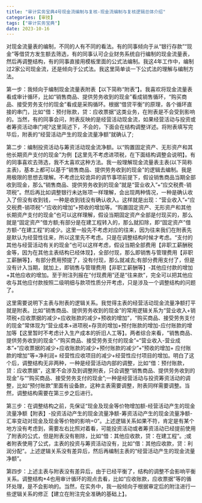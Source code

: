 ```yaml
---
title: "审计实务宝典4号现金流编制与复核-现金流编制与复核逻辑总体介绍"
categories: [审技]
tags: ["审计实务宝典"]
date: 2023-10-16
---
```

对现金流量表的编制，不同的人有不同的看法。有的同事倾向于从“银行存款”“现金”等借贷方发生额去筛选，有的同事认可企业财务系统自行编制的现金流量表，然后再调整结构，有的同事直接用模板里面的公式法编制。我这4年工作中，编制过2家公司现金流，还是倾向于公式法。我这里简单谈一下公式法的理解与编制方法。

第一步：我倾向于编制现金流量表附表【以下简称“附表”】。我喜欢将现金流量表看成审计循环，比如“销售商品、提供劳务收到的现金”看成销售循环，“购买商品、接受劳务支付的现金”看成是采购循环。根据“借贷平衡”的原理，各个循环直接的串门，比如“借：预付账款，贷：应收票据”这类业务，在附表是不会受到影响的。当然，有的同事会问，附表反映的是经营活动现金流，如果经营活动与投资或者筹资活动串门呢?这里简述下，不会的，下面会在结构调整详述。将附表填写完毕后，附表的“经营活动产生的现金流量净额”就确认了;

第二步：编制投资活动与筹资活动现金流净额。以“购置固定资产、无形资产和其他长期资产支付的现金”为例【这里先不考虑进项税，在下面结构调整会说明】。有的同事喜欢去筛选，我不太喜欢这种方法。我一般理解现金流量表主表(以下简称主表)，基本上都可以基于“销售商品、提供劳务收到的现金”的逻辑去编制。我是用极限的思想去理解。不考虑比较诡异的调节事项前提下，假设销售商品当期全部收到现金，那么“销售商品、提供劳务收到的现金”就是“营业收入”+“应交税费-销项税”。然后再比如调整银行未达账项一样理解，会出现两种情况，一种是确认收入了但没有收到钱，一种是收到钱没有确认收入。这样就是出现：“营业收入”+“应交税费-销项税”-“应收的增加”+预收的增加等。“购置固定资产、无形资产和其他长期资产支付的现金”也可以这样理解，假设当期固定资产全部是付现买的，那么就是“固定资产”借方额;有部分是在建工程转入的，那么就扣除，即“固定资产”借方额-“在建工程”的减少。这里一般先不考虑对应的往来，因为往来我们在附表先是默认为经营性往来，所以这里先不考虑。只是在调整结构时候才考虑。“支付的其他与经营活动有关的现金”也可以这样考虑，假设当期全部费用【非职工薪酬税金等，因为在其他主表结构已经体现】，全部付现，那么即销售与管理费用【非职工薪酬等】，有部分费用预提了，没有付现，那么就减去;有部分费用支付了，但是没有计入当期，就加上，即销售与管理费用【非职工薪酬等】-其他应付款的增加+其他应收的增加。至于附注列报在“付现费用”还是“往来款”，完全可以把其他应收与其他应付款按照二级明细与款项性质分开考虑，只是涉及一个调整结构的问题了。

这里需要说明下主表与附表的逻辑关系。我觉得主表的经营活动现金流量净额打平就是附表。比如“销售商品、提供劳务收到的现金”的常用逻辑关系为“营业收入+销项税+应收票据的减少+应收账款的减少+预收的增加”，“购买商品、接受劳务支付的现金”常体现为“营业成本+进项税+存货的增加+预付账款的增加-应付账款的增加等【这里暂时不考虑计入生产成本的折旧人工等】。两者综合来看，“销售商品、提供劳务收到的现金”-“购买商品、接受劳务支付的现金”=“营业收入-营业成本”+“应收票据的减少+应收账款的减少+预付账款的减少”+“预收的增加+ 应付账款的增加”等=净利润+ 经营性应收项目的减少+经营性应付项目的增加。明白了这个后，调整结构无非两种，一种是经营活动内部的调整，比如“借：预付账款，贷：应收票据”，这里不会涉及到调整附表，只会调整“销售商品、提供劳务收到的现金”与““购买商品、接受劳务支付的现金”;一种是经营活动与投资筹资活动的调整，比如“预付账款”里面有设备款，这种主表需要调整，附表同样需要调整。当然，调整结构需要在第三步之后进行。

第三步：在调整结构之前，先保证“现金及现金等价物增加额-经营活动产生的现金流量净额【附表】-投资活动产生的现金流量净额-筹资活动产生的现金流量净额-汇率变动对现金及现金等价物的影响=0”。上述逻辑关系如果不符，肯定是有某个地方没有考虑到，需要左右比照对着看，可能投资活动或者筹资活动已经提前使用了附表的公式，但是附表没有剔除，比如“借：其他应收款，贷：在建工程”。;或者附表使用了公式，主表的投资与筹资活动没有，比如“借：其他应收款，贷：利润分配”。上述逻辑关系没有差异后，然后再编制主表的“经营活动产生的现金流量净额”。

第四步：上述主表与附表没有差异后，由于已经平衡了，结构的调整不会影响平衡关系。调整结构*4也用审计循环的观点去看，比如“应收账款，应收票据”等的循环处理，是不会影响的。当然，在实务中，我一般倾向于根据审定后的附注进行一些逻辑关系的修正【建立在附注完全准确的基础上】。